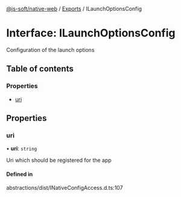 [@js-soft/native-web](../README.md) / [Exports](../modules.md) / ILaunchOptionsConfig

# Interface: ILaunchOptionsConfig

Configuration of the launch options

## Table of contents

### Properties

-   [uri](ILaunchOptionsConfig.md#uri)

## Properties

### uri

• **uri**: `string`

Uri which should be registered for the app

#### Defined in

abstractions/dist/INativeConfigAccess.d.ts:107
